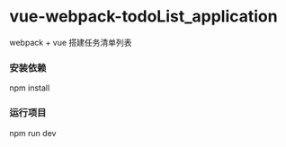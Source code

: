 # vue-webpack-todoList_application

webpack + vue 搭建任务清单列表

### 安装依赖

npm install

### 运行项目

npm run dev


